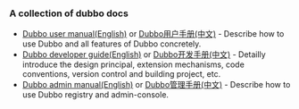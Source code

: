 ### A collection of dubbo docs

* [Dubbo user manual(English)](http://dubbo.io/books/dubbo-user-book-en/) or [Dubbo用户手册(中文)](http://dubbo.io/books/dubbo-user-book/) - Describe how to use Dubbo and all features of Dubbo concretely.
* [Dubbo developer guide(English)](http://dubbo.io/books/dubbo-dev-book-en/) or [Dubbo开发手册(中文)](http://dubbo.io/books/dubbo-dev-book/) - Detailly introduce the design principal, extension mechanisms, code conventions, version control and building project, etc.
* [Dubbo admin manual(English)](http://dubbo.io/books/dubbo-admin-book-en/) or [Dubbo管理手册(中文)](http://dubbo.io/books/dubbo-admin-book/) - Describe how to use Dubbo registry and admin-console.
